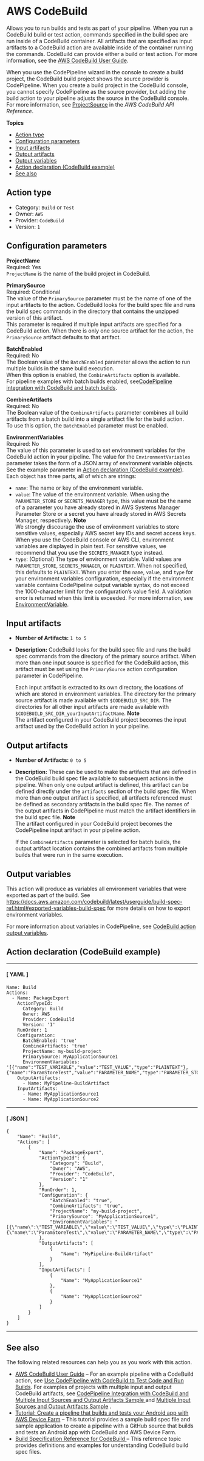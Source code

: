 # AWS CodeBuild<a name="action-reference-CodeBuild"></a>

Allows you to run builds and tests as part of your pipeline\. When you run a CodeBuild build or test action, commands specified in the build spec are run inside of a CodeBuild container\. All artifacts that are specified as input artifacts to a CodeBuild action are available inside of the container running the commands\. CodeBuild can provide either a build or test action\. For more information, see the [AWS CodeBuild User Guide](https://docs.aws.amazon.com/codebuild/latest/userguide/)\.

When you use the CodePipeline wizard in the console to create a build project, the CodeBuild build project shows the source provider is CodePipeline\. When you create a build project in the CodeBuild console, you cannot specify CodePipeline as the source provider, but adding the build action to your pipeline adjusts the source in the CodeBuild console\. For more information, see [ProjectSource](https://docs.aws.amazon.com/codebuild/latest/APIReference/API_ProjectSource.html) in the *AWS CodeBuild API Reference*\.

**Topics**
+ [Action type](#action-reference-CodeBuild-type)
+ [Configuration parameters](#action-reference-CodeBuild-config)
+ [Input artifacts](#action-reference-CodeBuild-input)
+ [Output artifacts](#action-reference-CodeBuild-output)
+ [Output variables](#action-reference-CodeBuild-variables)
+ [Action declaration \(CodeBuild example\)](#action-reference-CodeBuild-example)
+ [See also](#action-reference-CodeBuild-links)

## Action type<a name="action-reference-CodeBuild-type"></a>
+ Category: `Build` or `Test`
+ Owner: `AWS`
+ Provider: `CodeBuild`
+ Version: `1`

## Configuration parameters<a name="action-reference-CodeBuild-config"></a>

**ProjectName**  
Required: Yes  
`ProjectName` is the name of the build project in CodeBuild\.

**PrimarySource**  
Required: Conditional  
The value of the `PrimarySource` parameter must be the name of one of the input artifacts to the action\. CodeBuild looks for the build spec file and runs the build spec commands in the directory that contains the unzipped version of this artifact\.  
This parameter is required if multiple input artifacts are specified for a CodeBuild action\. When there is only one source artifact for the action, the `PrimarySource` artifact defaults to that artifact\.

**BatchEnabled**  
Required: No  
The Boolean value of the `BatchEnabled` parameter allows the action to run multiple builds in the same build execution\.  
When this option is enabled, the `CombineArtifacts` option is available\.  
For pipeline examples with batch builds enabled, see[CodePipeline integration with CodeBuild and batch builds](https://docs.aws.amazon.com/codebuild/latest/userguide/sample-pipeline-batch.html)\.

**CombineArtifacts**  
Required: No  
The Boolean value of the `CombineArtifacts` parameter combines all build artifacts from a batch build into a single artifact file for the build action\.  
To use this option, the `BatchEnabled` parameter must be enabled\.

**EnvironmentVariables**  
Required: No  
The value of this parameter is used to set environment variables for the CodeBuild action in your pipeline\. The value for the `EnvironmentVariables` parameter takes the form of a JSON array of environment variable objects\. See the example parameter in [Action declaration \(CodeBuild example\)](#action-reference-CodeBuild-example)\.  
Each object has three parts, all of which are strings:  
+ `name`: The name or key of the environment variable\. 
+ `value`: The value of the environment variable\. When using the `PARAMETER_STORE` or `SECRETS_MANAGER` type, this value must be the name of a parameter you have already stored in AWS Systems Manager Parameter Store or a secret you have already stored in AWS Secrets Manager, respectively\.
**Note**  
We strongly discourage the use of environment variables to store sensitive values, especially AWS secret key IDs and secret access keys\. When you use the CodeBuild console or AWS CLI, environment variables are displayed in plain text\. For sensitive values, we recommend that you use the `SECRETS_MANAGER` type instead\. 
+ `type`: \(Optional\) The type of environment variable\. Valid values are `PARAMETER_STORE`, `SECRETS_MANAGER`, or `PLAINTEXT`\. When not specified, this defaults to `PLAINTEXT`\.
When you enter the `name`, `value`, and `type` for your environment variables configuration, especially if the environment variable contains CodePipeline output variable syntax, do not exceed the 1000\-character limit for the configuration’s value field\. A validation error is returned when this limit is exceeded\.
For more information, see [ EnvironmentVariable](https://docs.aws.amazon.com/codebuild/latest/APIReference/API_EnvironmentVariable.html)\.

## Input artifacts<a name="action-reference-CodeBuild-input"></a>
+ **Number of Artifacts:** `1 to 5`
+ **Description:** CodeBuild looks for the build spec file and runs the build spec commands from the directory of the primary source artifact\. When more than one input source is specified for the CodeBuild action, this artifact must be set using the `PrimarySource` action configuration parameter in CodePipeline\. 

  Each input artifact is extracted to its own directory, the locations of which are stored in environment variables\. The directory for the primary source artifact is made available with `$CODEBUILD_SRC_DIR`\. The directories for all other input artifacts are made available with `$CODEBUILD_SRC_DIR_yourInputArtifactName`\.
**Note**  
The artifact configured in your CodeBuild project becomes the input artifact used by the CodeBuild action in your pipeline\.

## Output artifacts<a name="action-reference-CodeBuild-output"></a>
+ **Number of Artifacts:** `0 to 5` 
+ **Description:** These can be used to make the artifacts that are defined in the CodeBuild build spec file available to subsequent actions in the pipeline\. When only one output artifact is defined, this artifact can be defined directly under the `artifacts` section of the build spec file\. When more than one output artifact is specified, all artifacts referenced must be defined as secondary artifacts in the build spec file\. The names of the output artifacts in CodePipeline must match the artifact identifiers in the build spec file\.
**Note**  
The artifact configured in your CodeBuild project becomes the CodePipeline input artifact in your pipeline action\.

  If the `CombineArtifacts` parameter is selected for batch builds, the output artifact location contains the combined artifacts from multiple builds that were run in the same execution\.

## Output variables<a name="action-reference-CodeBuild-variables"></a>

This action will produce as variables all environment variables that were exported as part of the build\. See [https://docs\.aws\.amazon\.com/codebuild/latest/userguide/build\-spec\-ref\.html\#exported\-variables\-build\-spec](https://docs.aws.amazon.com/codebuild/latest/userguide/build-spec-ref.html#exported-variables-build-spec) for more details on how to export environment variables\.

For more information about variables in CodePipeline, see [CodeBuild action output variables](reference-variables.md#reference-variables-list-configured-codebuild)\.

## Action declaration \(CodeBuild example\)<a name="action-reference-CodeBuild-example"></a>

------
#### [ YAML ]

```
Name: Build
Actions:
  - Name: PackageExport
    ActionTypeId:
      Category: Build
      Owner: AWS
      Provider: CodeBuild
      Version: '1'
    RunOrder: 1
    Configuration:
      BatchEnabled: 'true'
      CombineArtifacts: 'true'
      ProjectName: my-build-project
      PrimarySource: MyApplicationSource1
      EnvironmentVariables: '[{"name":"TEST_VARIABLE","value":"TEST_VALUE","type":"PLAINTEXT"},{"name":"ParamStoreTest","value":"PARAMETER_NAME","type":"PARAMETER_STORE"}]'
    OutputArtifacts:
      - Name: MyPipeline-BuildArtifact
    InputArtifacts:
      - Name: MyApplicationSource1
      - Name: MyApplicationSource2
```

------
#### [ JSON ]

```
{
    "Name": "Build",
    "Actions": [
        {
            "Name": "PackageExport",
            "ActionTypeId": {
                "Category": "Build",
                "Owner": "AWS",
                "Provider": "CodeBuild",
                "Version": "1"
            },
            "RunOrder": 1,
            "Configuration": {
                "BatchEnabled": "true",
                "CombineArtifacts": "true",
                "ProjectName": "my-build-project",
                "PrimarySource": "MyApplicationSource1",
                "EnvironmentVariables": "[{\"name\":\"TEST_VARIABLE\",\"value\":\"TEST_VALUE\",\"type\":\"PLAINTEXT\"},{\"name\":\"ParamStoreTest\",\"value\":\"PARAMETER_NAME\",\"type\":\"PARAMETER_STORE\"}]"
            },
            "OutputArtifacts": [
                {
                    "Name": "MyPipeline-BuildArtifact"
                }
            ],
            "InputArtifacts": [
                {
                    "Name": "MyApplicationSource1"
                },
                {
                    "Name": "MyApplicationSource2"
                }
            ]
        }
    ]
}
```

------

## See also<a name="action-reference-CodeBuild-links"></a>

The following related resources can help you as you work with this action\.
+ [AWS CodeBuild User Guide](https://docs.aws.amazon.com/codebuild/latest/userguide/) – For an example pipeline with a CodeBuild action, see [Use CodePipeline with CodeBuild to Test Code and Run Builds](https://docs.aws.amazon.com/codebuild/latest/userguide/how-to-create-pipeline.html)\. For examples of projects with multiple input and output CodeBuild artifacts, see [CodePipeline Integration with CodeBuild and Multiple Input Sources and Output Artifacts Sample ](https://docs.aws.amazon.com/codebuild/latest/userguide/sample-pipeline-multi-input-output.html) and [Multiple Input Sources and Output Artifacts Sample](https://docs.aws.amazon.com/codebuild/latest/userguide/sample-multi-in-out.html) \.
+ [Tutorial: Create a pipeline that builds and tests your Android app with AWS Device Farm](tutorials-codebuild-devicefarm.md) – This tutorial provides a sample build spec file and sample application to create a pipeline with a GitHub source that builds and tests an Android app with CodeBuild and AWS Device Farm\.
+ [Build Specification Reference for CodeBuild ](https://docs.aws.amazon.com/codebuild/latest/userguide/build-spec-ref.html) – This reference topic provides definitions and examples for understanding CodeBuild build spec files\. 